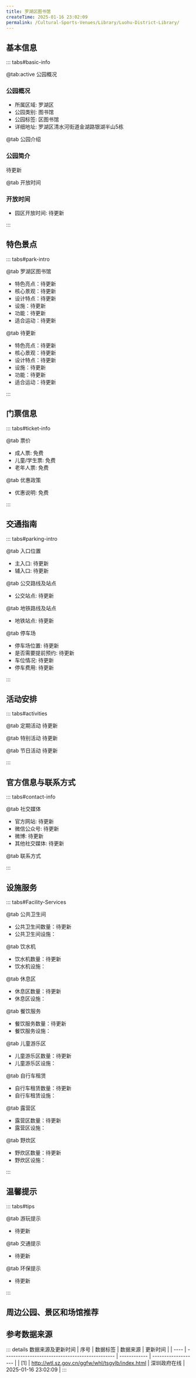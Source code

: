 ```yaml
---
title: 罗湖区图书馆
createTime: 2025-01-16 23:02:09
permalink: /Cultural-Sports-Venues/Library/Luohu-District-Library/
---
```



<script setup>
import ImageSwiper from '/.vuepress/theme/components/ImageSwiper.vue'
// 轮播图数据
const swiperItems = [
    {
                link: 'https://cn.bing.com/th?id=OHR.AlfanzinaLighthouse_ZH-CN9704515669_1920x1080.webp',
                title: '罗湖区图书馆',
                description: '待更新...',
                author: '深圳政府在线',
                date: '2025/01/16'
                },
  {
                link: 'https://cn.bing.com/th?id=OHR.AlfanzinaLighthouse_ZH-CN9704515669_1920x1080.webp',
                title: '罗湖区图书馆',
                description: '待更新...',
                author: '深圳政府在线',
                date: '2025/01/16'
                }
]
// 配置项
const swiperConfig = {
  height: 500,
  showInfo: true
}
</script>
<!-- 轮播图组件 -->
<ImageSwiper :items="swiperItems" :config="swiperConfig" />



## 基本信息

::: tabs#basic-info

@tab:active 公园概况
### 公园概况
- 所属区域: 罗湖区
- 公园类别: 图书馆
- 公园标签: 区图书馆
- 详细地址: 罗湖区清水河街道金湖路银湖半山5栋

@tab 公园介绍
### 公园简介
待更新

@tab 开放时间
### 开放时间
- 园区开放时间: 待更新

:::

## 特色景点

::: tabs#park-intro

@tab 罗湖区图书馆
<ImageCard
image="https://cn.bing.com/th?id=OHR.AlfanzinaLighthouse_ZH-CN9704515669_1920x1080.webp"
    title="罗湖区图书馆"
    description="待更新"
    date=""
    author="深圳政府在线"
/>


- 特色亮点：待更新
- 核心景观：待更新
- 设计特点：待更新
- 设施：待更新
- 功能：待更新
- 适合运动：待更新

@tab 待更新
<ImageCard
image="https://cn.bing.com/th?id=OHR.AlfanzinaLighthouse_ZH-CN9704515669_1920x1080.webp"
    title="罗湖区图书馆"
    description="待更新"
    date=""
    author="深圳政府在线"
/>


- 特色亮点：待更新
- 核心景观：待更新
- 设计特点：待更新
- 设施：待更新
- 功能：待更新
- 适合运动：待更新

:::

## 门票信息

::: tabs#ticket-info

@tab 票价
- 成人票: 免费
- 儿童/学生票: 免费
- 老年人票: 免费

@tab 优惠政策
- 优惠说明: 免费

:::

## 交通指南

::: tabs#parking-intro

@tab 入口位置
- 主入口: 待更新
- 辅入口: 待更新

@tab 公交路线及站点
- 公交站点: 待更新

@tab 地铁路线及站点
- 地铁站点: 待更新

@tab 停车场
- 停车场位置: 待更新
- 是否需要提前预约: 待更新
- 车位情况: 待更新
- 停车费用: 待更新

:::

## 活动安排

::: tabs#activities

@tab 定期活动
待更新

@tab 特别活动
待更新

@tab 节日活动
待更新

:::

## 官方信息与联系方式

::: tabs#contact-info

@tab 社交媒体
- 官方网站: 待更新
- 微信公众号: 待更新
- 微博: 待更新
- 其他社交媒体: 待更新

@tab 联系方式

:::

## 设施服务

::: tabs#Facility-Services

@tab 公共卫生间
- 公共卫生间数量：待更新
- 公共卫生间设施：

@tab 饮水机
- 饮水机数量：待更新
- 饮水机设施：

@tab 休息区
- 休息区数量：待更新
- 休息区设施：

@tab 餐饮服务
- 餐饮服务数量：待更新
- 餐饮服务设施：

@tab 儿童游乐区
- 儿童游乐区数量：待更新
- 儿童游乐区设施：

@tab 自行车租赁
- 自行车租赁数量：待更新
- 自行车租赁设施：

@tab 露营区
- 露营区数量：待更新
- 露营区设施：

@tab 野炊区
- 野炊区数量：待更新
- 野炊区设施：

:::

## 温馨提示

::: tabs#tips

@tab 游玩提示
- 待更新

@tab 交通提示
- 待更新

@tab 环保提示
- 待更新

:::

## 周边公园、景区和场馆推荐

<CardGrid>
  <ImageCard
        image="https://www.sz.gov.cn/img/4/4099/4099250/11134173.png"
        title="盐田区图书馆"
        description="盐田区图书馆位于盐田区行政办公大楼西侧深盐路2128号,建筑面积14854平方米（其中：新馆馆舍面积11699平方米，书库面积3155平方米），总馆藏书量约56.46万册，读者坐席1,500个，以“智慧+海洋”为发展定位，集数字化、特色化、智慧化于一身，是辖区海洋旅游文化重要部分，也是盐田城区文化内涵和文化品味的重要象征。全馆设有：少儿图书借阅区、少儿多媒体阅览区、玩具图书馆、下沉广场、爱读亭、书之城堡、报刊阅览区、视障阅览室、读海书吧、多功能报告厅、图书借阅区、体验区、电子阅览区、创客空间、视听服务区、视听播放室、拾贝区、地方文献室、海洋文化园、4D 影院、DIY 活动中心等功能区。全年天天对读者开放。"
        href="/Cultural-Sports-Venues/Library/Yantian-District-Library/"
        author="待更新"
        date="2025/01/02"
      />
      <ImageCard
        image="https://www.sz.gov.cn/img/4/4099/4099250/11134173.png"
        title="盐田区图书馆"
        description="盐田区图书馆位于盐田区行政办公大楼西侧深盐路2128号,建筑面积14854平方米（其中：新馆馆舍面积11699平方米，书库面积3155平方米），总馆藏书量约56.46万册，读者坐席1,500个，以“智慧+海洋”为发展定位，集数字化、特色化、智慧化于一身，是辖区海洋旅游文化重要部分，也是盐田城区文化内涵和文化品味的重要象征。全馆设有：少儿图书借阅区、少儿多媒体阅览区、玩具图书馆、下沉广场、爱读亭、书之城堡、报刊阅览区、视障阅览室、读海书吧、多功能报告厅、图书借阅区、体验区、电子阅览区、创客空间、视听服务区、视听播放室、拾贝区、地方文献室、海洋文化园、4D 影院、DIY 活动中心等功能区。全年天天对读者开放。"
        href="/Cultural-Sports-Venues/Library/Yantian-District-Library/"
        author="待更新"
        date="2025/01/02"
      />
    </CardGrid>


## 参考数据来源

::: details 数据来源及更新时间
| 序号 | 数据标签                                        | 数据来源     | 更新时间            |
| ---- | ----------------------------------------------- | ------------ | ------------------- |
| [1]  | http://wtl.sz.gov.cn/ggfw/whl/tsgylb/index.html | 深圳政府在线 | 2025-01-16 23:02:09 |
:::

